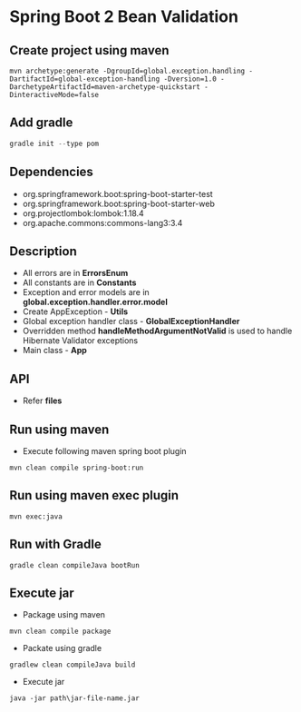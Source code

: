 # Spring Boot 2 Bean Validation

## Create project using maven
```
mvn archetype:generate -DgroupId=global.exception.handling -DartifactId=global-exception-handling -Dversion=1.0 -DarchetypeArtifactId=maven-archetype-quickstart -DinteractiveMode=false
```

## Add gradle
```gradle command
gradle init --type pom
```

## Dependencies
* org.springframework.boot:spring-boot-starter-test
* org.springframework.boot:spring-boot-starter-web
* org.projectlombok:lombok:1.18.4
* org.apache.commons:commons-lang3:3.4

## Description
* All errors are in **ErrorsEnum**
* All constants are in **Constants**
* Exception and error models are in **global.exception.handler.error.model**
* Create AppException - **Utils**
* Global exception handler class - **GlobalExceptionHandler**
* Overridden method **handleMethodArgumentNotValid** is used to handle Hibernate Validator exceptions
* Main class - **App**

## API
* Refer **files**

## Run using maven
* Execute following maven spring boot plugin
```
mvn clean compile spring-boot:run
```

## Run using maven exec plugin
```
mvn exec:java
```

## Run with Gradle
```
gradle clean compileJava bootRun
```

## Execute jar
* Package using maven
```
mvn clean compile package
```
* Packate using gradle
```
gradlew clean compileJava build
```
* Execute jar
```
java -jar path\jar-file-name.jar
```